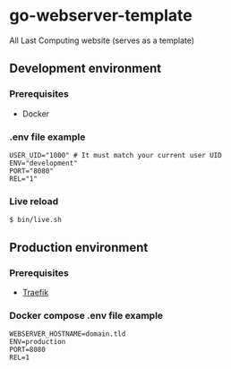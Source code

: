 # go-webserver-template

All Last Computing website (serves as a template)

## Development environment

### Prerequisites

* Docker

### .env file example

```shell
USER_UID="1000" # It must match your current user UID
ENV="development"
PORT="8080"
REL="1"
```

### Live reload

```shell
$ bin/live.sh
```

## Production environment

### Prerequisites

* [Traefik](https://doc.traefik.io/traefik/getting-started/quick-start/)

### Docker compose .env file example

```shell
WEBSERVER_HOSTNAME=domain.tld
ENV=production
PORT=8080
REL=1
```
